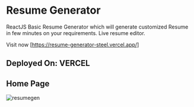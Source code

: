 # Resume Generator

ReactJS Basic Resume Generator which will generate customized Resume in few minutes on your requirements. Live resume editor.

Visit now [https://resume-generator-steel.vercel.app/]

## Deployed On: VERCEL

## Home Page
![resumegen](https://github.com/shrikant-kushwah/ResumeGenerator/assets/96473205/042fd58a-56a5-40aa-99dc-403413259d44)

